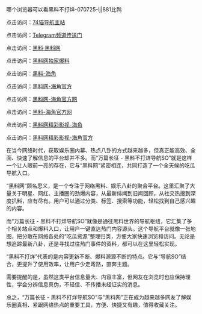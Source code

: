 哪个浏览器可以看黑料不打烊-070725-lj|881比鸭

点击访问：<a href="https://74mao.com/">74猫导航主站</a>

点击访问：<a href="https://74mao.com/">Telegram频道传送门</a>

点击访问：<a href="https://heiliaolvzlu3.pages.dev">黑料·黑料网</a>

点击访问：<a href="https://heiliaoyvnrda.pages.dev">黑料网独家爆料</a>

点击访问：<a href="https://tyer.pages.dev/">黑料-海角</a>

点击访问：<a href="https://haef.pages.dev/">黑料网-海角官方</a>

点击访问：<a href="https://sdfsh.pages.dev/">黑料网-海角官方网</a>

点击访问：<a href="https://qfwfg.pages.dev/">黑料-海角官方网</a>

点击访问：<a href="https://gdas.pages.dev/">黑料网精彩影视-海角</a>

点击访问：<a href="https://haef.pages.dev/">黑料网精彩影视-海角官方</a>

在当今网络时代，获取娱乐圈内幕、热点八卦的方式越来越多，但真正能高效、全面、快速了解信息的平台却并不多。而“万篇长征 - 黑料不打烊导航SO”就是这样一个让人眼前一亮的存在，它与“黑料网”紧密相连，共同打造了一个全天候的吃瓜导航入口。

“黑料网”顾名思义，是一个专注于网络黑料、娱乐八卦的聚合平台。这里汇聚了大量关于明星、网红、主播圈的劲爆内容，从最新绯闻到旧闻回顾，从社交热搜到深度扒料，应有尽有。用户可以通过分类、标签、搜索等功能，轻松找到自己感兴趣的内容。

而“万篇长征 - 黑料不打烊导航SO”就像是通往黑料世界的导航枢纽，它汇集了多个相关站点和爆料入口，让用户一键直达热门内容源头。这个导航平台就像一张地图，把分散在网络各处的“吃瓜资源”整理归类，方便大家快速浏览和访问。无论是想追踪最新八卦，还是寻找过往热门事件的资料，都可以在这里轻松实现。

“黑料不打烊”代表的是内容更新不断、爆料源源不断的特点。它与“导航SO”结合，更提升了使用效率，让用户少走弯路，直奔主题。

需要提醒的是，虽然这类平台信息量大、内容丰富，但网友在浏览时也应保持理性，学会分辨信息真伪，不轻信、不传播未经证实的消息。

总之，“万篇长征 - 黑料不打烊导航SO”与“黑料网”正在成为越来越多网友了解娱乐圈真相、紧跟网络热点的重要工具，方便、快捷又有趣，值得收藏关注。
